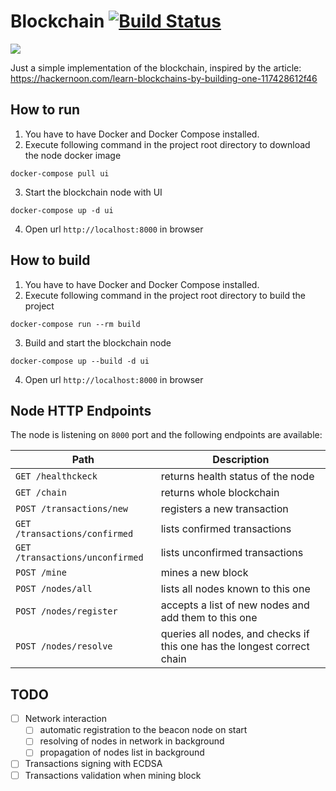 # Blockchain [![Build Status](https://travis-ci.org/carbolymer/blockchain.svg?branch=master)](https://travis-ci.org/carbolymer/blockchain)

[![](https://i.imgur.com/JOV3zgNl.png)](https://imgur.com/a/S6SLB)

Just a simple implementation of the blockchain, inspired by the article: https://hackernoon.com/learn-blockchains-by-building-one-117428612f46

## How to run

1. You have to have Docker and Docker Compose installed.
2. Execute following command in the project root directory to download the node docker image
```
docker-compose pull ui
```
3. Start the blockchain node with UI
```
docker-compose up -d ui
````
4. Open url `http://localhost:8000` in browser


## How to build

1. You have to have Docker and Docker Compose installed.
2. Execute following command in the project root directory to build the project
```
docker-compose run --rm build
```
3. Build and start the blockchain node
```
docker-compose up --build -d ui
````
4. Open url `http://localhost:8000` in browser


## Node HTTP Endpoints
The node is listening on `8000` port and the following endpoints are available:

| Path | Description
|--|--
| `GET /healthckeck` | returns health status of the node
| `GET /chain` | returns whole blockchain
| `POST /transactions/new` | registers a new transaction
| `GET /transactions/confirmed` | lists confirmed transactions
| `GET /transactions/unconfirmed` | lists unconfirmed transactions
| `POST /mine` | mines a new block
| `POST /nodes/all` | lists all nodes known to this one
| `POST /nodes/register` | accepts a list of new nodes and add them to this one
| `POST /nodes/resolve` | queries all nodes, and checks if this one has the longest correct chain



## TODO
* [ ] Network interaction
    - [ ] automatic registration to the beacon node on start
    - [ ] resolving of nodes in network in background
    - [ ] propagation of nodes list in background
* [ ] Transactions signing with ECDSA
* [ ] Transactions validation when mining block
